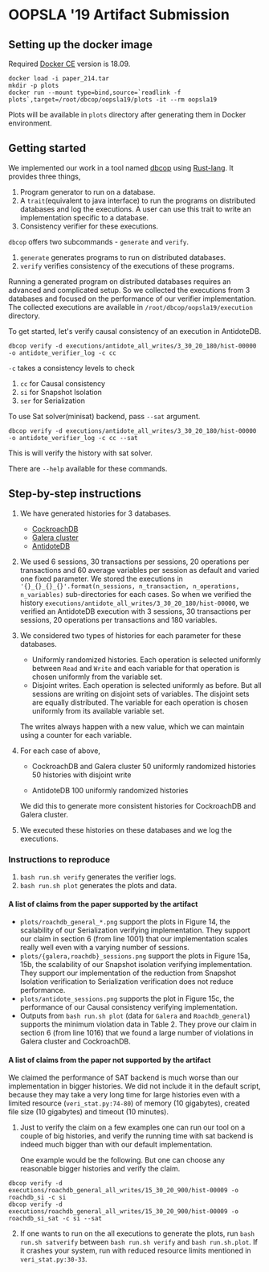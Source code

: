 # OOPSLA '19 Artifact Submission

## Setting up the docker image

Required [Docker CE](https://docs.docker.com/install) version is 18.09.

```
docker load -i paper_214.tar
mkdir -p plots
docker run --mount type=bind,source=`readlink -f plots`,target=/root/dbcop/oopsla19/plots -it --rm oopsla19
```

Plots will be available in `plots` directory after generating them in Docker environment.

## Getting started

We implemented our work in a tool named [dbcop](https://gitlab.math.univ-paris-diderot.fr/ranadeep/dbcop) using [Rust-lang](https://www.rust-lang.org). It provides three things,

1.  Program generator to run on a database.
2.  A `trait`(equivalent to java interface) to run the programs on distributed databases and log the executions.
    A user can use this trait to write an implementation specific to a database.
3.  Consistency verifier for these executions.

`dbcop` offers two subcommands - `generate` and `verify`.

1.  `generate` generates programs to run on distributed databases.
2.  `verify` verifies consistency of the executions of these programs.

Running a generated program on distributed databases requires an advanced and complicated setup. So we collected the executions from 3 databases and focused on the performance of our verifier implementation. The collected executions are available in `/root/dbcop/oopsla19/execution` directory.

To get started, let's verify causal consistency of an execution in AntidoteDB. 
```
dbcop verify -d executions/antidote_all_writes/3_30_20_180/hist-00000 -o antidote_verifier_log -c cc
```
`-c` takes a consistency levels to check

1.  `cc` for Causal consistency
2.  `si` for Snapshot Isolation
3.  `ser` for Serialization

To use Sat solver(minisat) backend, pass `--sat` argument.
```
dbcop verify -d executions/antidote_all_writes/3_30_20_180/hist-00000 -o antidote_verifier_log -c cc --sat
```
This is will verify the history with sat solver.

There are `--help` available for these commands.

## Step-by-step instructions

1.  We have generated histories for 3 databases.

    -   [CockroachDB](https://www.cockroachlabs.com/)
    -   [Galera cluster](https://galeracluster.com)
    -   [AntidoteDB](https://www.antidotedb.eu/)

2.  We used 6 sessions, 30 transactions per sessions, 20 operations per transactions and 60 average variables per session as default and varied one fixed parameter.
    We stored the executions in `'{}_{}_{}_{}'.format(n_sessions, n_transaction, n_operations, n_variables)` sub-directories for each cases.
    So when we verified the history `executions/antidote_all_writes/3_30_20_180/hist-00000`, we verified an AntidoteDB execution with 3 sessions, 30 transactions per sessions, 20 operations per transactions and 180 variables.

3.  We considered two types of histories for each parameter for these databases.

    -   Uniformly randomized histories. Each operation is selected uniformly between `Read` and `Write` and each variable for that operation is chosen uniformly from the variable set.
    -   Disjoint writes. Each operation is selected uniformly as before. But all sessions are writing on disjoint sets of variables. The disjoint sets are equally distributed. The variable for each operation is chosen uniformly from its available variable set.

    The writes always happen with a new value, which we can maintain using a counter for each variable.

4.  For each case of above,

    -   CockroachDB and Galera cluster
        50 uniformly randomized histories
        50 histories with disjoint write

    -   AntidoteDB
        100 uniformly randomized histories

    We did this to generate more consistent histories for CockroachDB and Galera cluster.

5.  We executed these histories on these databases and we log the executions.

### Instructions to reproduce

1.  `bash run.sh verify` generates the verifier logs.
2.  `bash run.sh plot` generates the plots and data.

#### A list of claims from the paper supported by the artifact

-   `plots/roachdb_general_*.png` support the plots in Figure 14, the scalability of our Serialization verifying implementation. They support our claim in section 6 (from line 1001) that our implementation scales really well even with a varying number of sessions.
-   `plots/{galera,roachdb}_sessions.png` support the plots in Figure 15a, 15b, the scalability of our Snapshot isolation verifying implementation. They support our implementation of the reduction from Snapshot Isolation verification to Serialization verification does not reduce performance.
-   `plots/antidote_sessions.png` supports the plot in Figure 15c, the performance of our Causal consistency verifying implementation. 
-   Outputs from `bash run.sh plot` (data for `Galera` and `Roachdb_general`) supports the minimum violation data in Table 2. They prove our claim in section 6 (from line 1016) that we found a large number of violations in Galera cluster and CockroachDB.

#### A list of claims from the paper not supported by the artifact

We claimed the performance of SAT backend is much worse than our implementation in bigger histories. We did not include it in the default script, because they may take a very long time for large histories even with a limited resource (`veri_stat.py:74-80`) of memory (10 gigabytes), created file size (10 gigabytes) and timeout (10 minutes).

1.  Just to verify the claim on a few examples one can run our tool on a couple of big histories, and verify the running time with sat backend is indeed much bigger than with our default implementation.

    One example would be the following. But one can choose any reasonable bigger histories and verify the claim.
```
dbcop verify -d executions/roachdb_general_all_writes/15_30_20_900/hist-00009 -o roachdb_si -c si
dbcop verify -d executions/roachdb_general_all_writes/15_30_20_900/hist-00009 -o roachdb_si_sat -c si --sat
```
2.  If one wants to run on the all executions to generate the plots, run `bash run.sh satverify` between `bash run.sh verify` and `bash run.sh.plot`.
    If it crashes your system, run with reduced resource limits mentioned in `veri_stat.py:30-33`.
